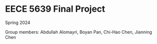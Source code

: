# EECE 5639 Final Project
Spring 2024

Group members: Abdullah Alomayri, Boyan Pan, Chi-Hao Chen, Jianning Chen
